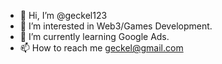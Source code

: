 - 👋 Hi, I’m @geckel123
- 👀 I’m interested in Web3/Games Development.
- 🌱 I’m currently learning Google Ads.
- 📫 How to reach me geckel@gmail.com

<!---
geckel123/geckel123 is a ✨ special ✨ repository because its `README.md` (this file) appears on your GitHub profile.
You can click the Preview link to take a look at your changes.
--->
